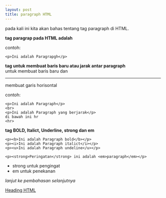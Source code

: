 ```yaml
---
layout: post
title: paragraph HTML
---
```


pada kali ini kita akan bahas tentang tag paragraph di HTML.

**tag paragrap pada HTML adalah <p></p>**

contoh:

```
<p>Ini adalah Paragrapgh</p>

```

**tag untuk membuat baris baru atau jarak antar paragraph**
**<br>** untuk membuat baris baru dan **<hr>** membuat garis horisontal

contoh:

```
<p>Ini adalah Paragraph</p>
<br>
<p>Ini adalah Paragraph yang berjarak</p>
di bawah ini hr
<hr>
```
**tag BOLD, Italict, Underline, strong dan em**

```
<p><b>Ini adalah Paragraph bold</b></p>
<p><i>Ini adalah Paragraph italict</i></p>
<p><u>Ini adalah Paragraph undeline</u></p>

<p><strong>Peringatan</strong> ini adalah <em>paragraph</em></p>
```
- strong untuk pengingat
- em untuk penekanan

_lanjut ke pembahasan selanjutnya_ 

[Heading HTML]({{site.baseurl}}/heading/)